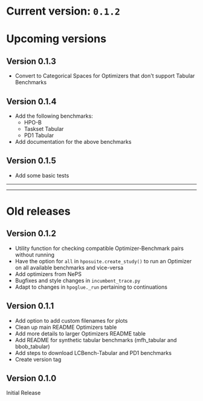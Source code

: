 # Current version: `0.1.2`

# Upcoming versions

## Version 0.1.3

* Convert to Categorical Spaces for Optimizers that don't support Tabular Benchmarks

## Version 0.1.4

* Add the following benchmarks:
    * HPO-B
    * Taskset Tabular
    * PD1 Tabular
* Add documentation for the above benchmarks


## Version 0.1.5

* Add some basic tests

---
---

# Old releases

## Version 0.1.2

* Utility function for checking compatible Optimizer-Benchmark pairs without running
* Have the option for `all` in `hposuite.create_study()` to run an Optimizer on all available benchmarks and vice-versa
* Add optimizers from NePS
* Bugfixes and style changes in `incumbent_trace.py`
* Adapt to changes in `hpoglue._run` pertaining to continuations

## Version 0.1.1

* Add option to add custom filenames for plots
* Clean up main README Optimizers table
* Add more details to larger Optimizers README table
* Add README for synthetic tabular benchmarks (mfh_tabular and bbob_tabular)
* Add steps to download LCBench-Tabular and PD1 benchmarks
* Create version tag

## Version 0.1.0

Initial Release



